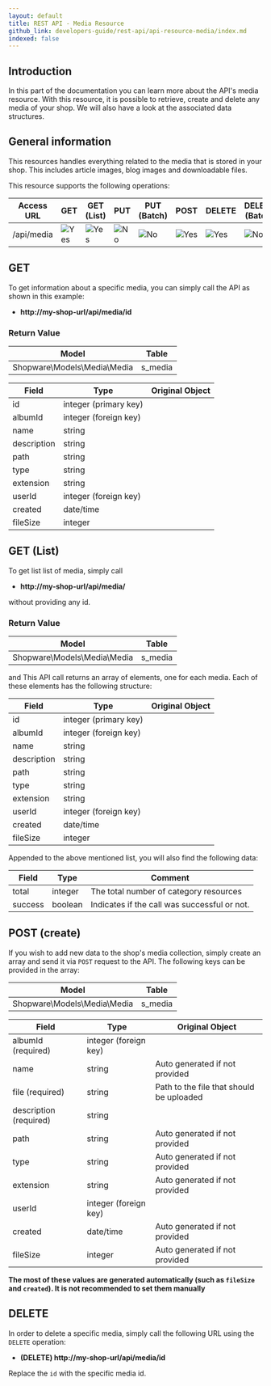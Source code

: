 ```yaml
---
layout: default
title: REST API - Media Resource
github_link: developers-guide/rest-api/api-resource-media/index.md
indexed: false
---
```


## Introduction

In this part of the documentation you can learn more about the API's media resource. With this resource, it is possible to retrieve, create and delete any media of your shop. We will also have a look at the associated data structures.

## General information

This resources handles everything related to the media that is stored in your shop. This includes article images, blog images and downloadable files.

This resource supports the following operations:

|  Access URL                 | GET                   | GET (List)            | PUT                  | PUT (Batch)         | POST                 | DELETE                | DELETE (Batch)      |
|-----------------------------|-----------------------|-----------------------|----------------------|---------------------|----------------------|-----------------------|---------------------|
| /api/media                  | ![Yes](../img/yes.png) | ![Yes](../img/yes.png) | ![No](../img/yes.png) | ![No](../img/yes.png) | ![Yes](../img/no.png) | ![Yes](../img/yes.png) | ![No](../img/no.png) |

## GET

To get information about a specific media, you can simply call the API as shown in this example:

* **http://my-shop-url/api/media/id**

### Return Value

| Model					             | Table			     |
|------------------------------------|-----------------------|
| Shopware\Models\Media\Media        | s_media               |

| Field                 | Type                  | Original Object                                                               |
|-----------------------|-----------------------|-------------------------------------------------------------------------------|
| id				    | integer (primary key) | 							                                                    |
| albumId			    | integer (foreign key) | 									                                            |
| name   			    | string                |                         														|
| description			| string                |  										   										|
| path					| string				| 										      								    |
| type					| string				| 																		        |
| extension 			| string				| 																				|
| userId				| integer (foreign key) |																				|
| created				| date/time				|																			    |
| fileSize  			| integer				|																				|

## GET (List)

To get list list of media, simply call

* **http://my-shop-url/api/media/**

without providing any id.

### Return Value

| Model					             | Table			     |
|------------------------------------|-----------------------|
| Shopware\Models\Media\Media        | s_media               |
and
This API call returns an array of elements, one for each media. Each of these elements has the following structure:


| Field                 | Type                  | Original Object                                                               |
|-----------------------|-----------------------|-------------------------------------------------------------------------------|
| id				    | integer (primary key) | 							                                                    |
| albumId			    | integer (foreign key) | 									                                            |
| name   			    | string                |                         														|
| description			| string                |  										   										|
| path					| string				| 										      								    |
| type					| string				| 																		        |
| extension 			| string				| 																				|
| userId				| integer (foreign key) |																				|
| created				| date/time				|																			    |
| fileSize  			| integer				|																				|

Appended to the above mentioned list, you will also find the following data:

| Field               | Type                  | Comment			                                |
|---------------------|-----------------------|-------------------------------------------------|
| total				  | integer				  | The total number of category resources          |
| success		      | boolean				  | Indicates if the call was successful or not.	|

## POST (create)
If you wish to add new data to the shop's media collection, simply create an array and send it via `POST` request to the API.
The following keys can be provided in the array:

| Model					             | Table			     |
|------------------------------------|-----------------------|
| Shopware\Models\Media\Media        | s_media               |

| Field                 | Type                  | Original Object                                                               |
|-----------------------|-----------------------|-------------------------------------------------------------------------------|
| albumId (required)    | integer (foreign key) | 	                                								            |
| name   			    | string                | Auto generated if not provided    											|
| file (required)		| string				| Path to the file that should be uploaded										|
| description (required)| string                |  										   										|
| path					| string				| Auto generated if not provided		      								    |
| type					| string				| Auto generated if not provided										        |
| extension 			| string				| Auto generated if not provided												|
| userId				| integer (foreign key) |																				|
| created				| date/time				| Auto generated if not provided											    |
| fileSize  			| integer				| Auto generated if not provided												|

**The most of these values are generated automatically (such as `fileSize` and `created`). It is not recommended to set them manually**

## DELETE

In order to delete a specific media, simply call the following URL using the `DELETE` operation:

* **(DELETE) http://my-shop-url/api/media/id**

Replace the `id` with the specific media id.
